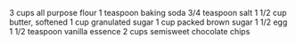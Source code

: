 3 cups all purpose flour
1 teaspoon baking soda
3/4 teaspoon salt
1 1/2 cup butter, softened
1 cup granulated sugar
1 cup packed brown sugar
1 1/2 egg
1 1/2 teaspoon vanilla essence
2  cups semisweet chocolate chips
